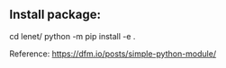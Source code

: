 

Install package:
-----------------
cd lenet/
python -m pip install -e .

Reference: https://dfm.io/posts/simple-python-module/
